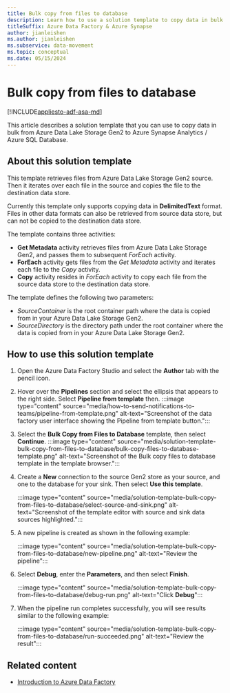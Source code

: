 ```yaml
---
title: Bulk copy from files to database
description: Learn how to use a solution template to copy data in bulk from Azure Data Lake Storage Gen2 to Azure Synapse Analytics / Azure SQL Database.
titleSuffix: Azure Data Factory & Azure Synapse
author: jianleishen
ms.author: jianleishen
ms.subservice: data-movement
ms.topic: conceptual
ms.date: 05/15/2024
---
```


# Bulk copy from files to database

[!INCLUDE[appliesto-adf-asa-md](includes/appliesto-adf-asa-md.md)]

This article describes a solution template that you can use to copy data in bulk from Azure Data Lake Storage Gen2 to Azure Synapse Analytics / Azure SQL Database.

## About this solution template

This template retrieves files from Azure Data Lake Storage Gen2 source. Then it iterates over each file in the source and copies the file to the destination data store. 

Currently this template only supports copying data in **DelimitedText** format. Files in other data formats can also be retrieved from source data store, but can not be copied to the destination data store.  

The template contains three activities:
- **Get Metadata** activity retrieves files from Azure Data Lake Storage Gen2, and passes them to subsequent *ForEach* activity.
- **ForEach** activity gets files from the *Get Metadata* activity and iterates each file to the *Copy* activity.
- **Copy** activity resides in *ForEach* activity to copy each file from the source data store to the destination data store.

The template defines the following two parameters:
- *SourceContainer* is the root container path where the data is copied from in your Azure Data Lake Storage Gen2. 
- *SourceDirectory* is the directory path under the root container where the data is copied from in your Azure Data Lake Storage Gen2.

## How to use this solution template

1. Open the Azure Data Factory Studio and select the **Author** tab with the pencil icon.
1. Hover over the **Pipelines** section and select the ellipsis that appears to the right side.  Select **Pipeline from template** then.
   :::image type="content" source="media/how-to-send-notifications-to-teams/pipeline-from-template.png" alt-text="Screenshot of the data factory user interface showing the Pipeline from template button.":::
1. Select the **Bulk Copy from Files to Database** template, then select **Continue**. 
   :::image type="content" source="media/solution-template-bulk-copy-from-files-to-database/bulk-copy-files-to-database-template.png" alt-text="Screenshot of the Bulk copy files to database template in the template browser.":::
1. Create a **New** connection to the source Gen2 store as your source, and one to the database for your sink. Then select **Use this template**.

    :::image type="content" source="media/solution-template-bulk-copy-from-files-to-database/select-source-and-sink.png" alt-text="Screenshot of the template editor with source and sink data sources highlighted.":::  
  
1. A new pipeline is created as shown in the following example:

    :::image type="content" source="media/solution-template-bulk-copy-from-files-to-database/new-pipeline.png" alt-text="Review the pipeline":::

1. Select **Debug**, enter the **Parameters**, and then select **Finish**.

    :::image type="content" source="media/solution-template-bulk-copy-from-files-to-database/debug-run.png" alt-text="Click **Debug**":::

1. When the pipeline run completes successfully, you will see results similar to the following example:

    :::image type="content" source="media/solution-template-bulk-copy-from-files-to-database/run-succeeded.png" alt-text="Review the result":::

       
## Related content

- [Introduction to Azure Data Factory](introduction.md)

